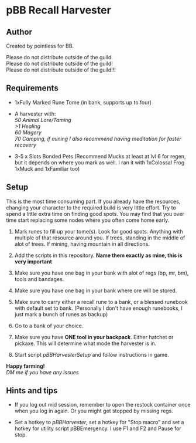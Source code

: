# pBB Recall Harvester

## Author

Created by pointless for BB.

Please do not distribute outside of the guild.  
Please do not distribute outside of the guild!  
Please do not distribute outside of the guild!!!  

## Requirements

- 1xFully Marked Rune Tome (in bank, supports up to four)

- A harvester with:  
*50 Animal Lore/Taming*  
*>1 Healing*  
*60 Magery*  
*70 Camping, if mining*
*I also recommend having meditation for faster recovery*

- 3-5 x Slots Bonded Pets (Recommend Mucks at least at lvl 6 for regen, but it depends on where you mark as well. I ran it with 1xColossal Frog 1xMuck and 1xFamiliar too)

## Setup

This is the most time consuming part. If you already have the resources, changing your character to the required build is very little effort. Try to spend a little extra time on finding good spots. You may find that you over time start replacing some nodes where you often come home early.

1. Mark runes to fill up  your tome(s). Look for good spots. Anything with multiple of that resource around you. If trees, standing in the middle of alot of trees. If mining, having mountain in all directions.  

2. Add the scripts in this repository. **Name them exactly as mine, this is very important**

3. Make sure you have one bag in your bank with alot of regs (bp, mr, bm), tools and bandages.

4. Make sure you have one bag in your bank where ore will be stored.

5. Make sure to carry either a recall rune to a bank, or a blessed runebook with default set to bank. (Personally I don't have enough runebooks, I just mark a bunch of runes as backup)

6. Go to a bank of your choice.

7. Make sure you have **ONE tool in your backpack**. Either hatchet or pickaxe. This will determine what mode the harvester is in.

8. Start script *pBBHarvesterSetup* and follow instructions in game.

**Happy farming!**  
*DM me if you have any issues*

## Hints and tips

- If you log out mid session, remember to open the restock container once when you log in again. Or you might get stopped by missing regs.

- Set a hotkey to *pBBHarvester*, set a hotkey for "Stop macro" and set a hotkey for utility script pBBEmergency. I use F1 and F2 and Pause for stop.
